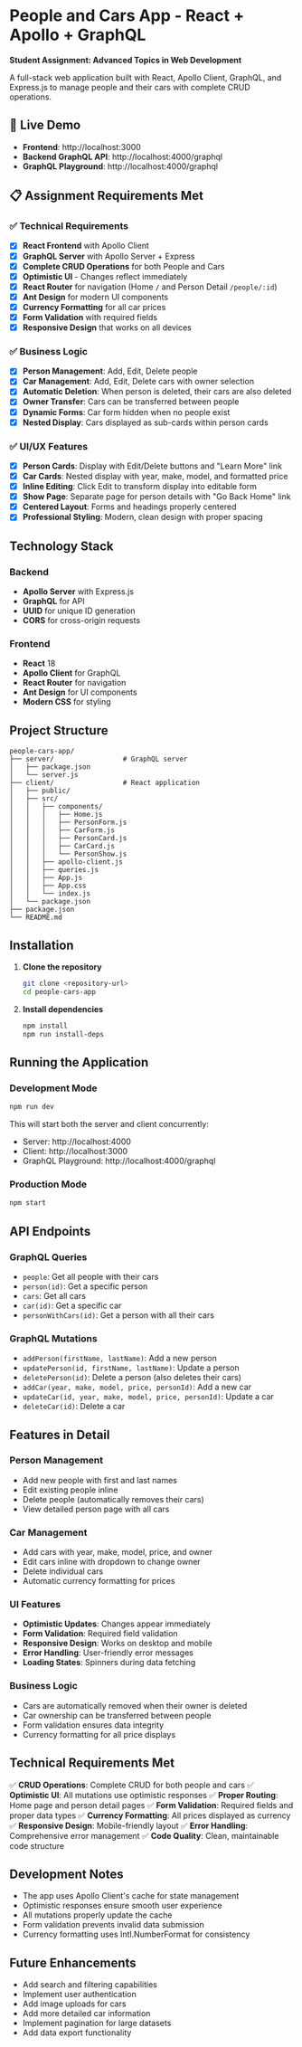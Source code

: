 # People and Cars App - React + Apollo + GraphQL

**Student Assignment: Advanced Topics in Web Development**

A full-stack web application built with React, Apollo Client, GraphQL, and Express.js to manage people and their cars with complete CRUD operations.

## 🚀 Live Demo

- **Frontend**: http://localhost:3000
- **Backend GraphQL API**: http://localhost:4000/graphql
- **GraphQL Playground**: http://localhost:4000/graphql

## 📋 Assignment Requirements Met

### ✅ **Technical Requirements**
- [x] **React Frontend** with Apollo Client
- [x] **GraphQL Server** with Apollo Server + Express
- [x] **Complete CRUD Operations** for both People and Cars
- [x] **Optimistic UI** - Changes reflect immediately
- [x] **React Router** for navigation (Home `/` and Person Detail `/people/:id`)
- [x] **Ant Design** for modern UI components
- [x] **Currency Formatting** for all car prices
- [x] **Form Validation** with required fields
- [x] **Responsive Design** that works on all devices

### ✅ **Business Logic**
- [x] **Person Management**: Add, Edit, Delete people
- [x] **Car Management**: Add, Edit, Delete cars with owner selection
- [x] **Automatic Deletion**: When person is deleted, their cars are also deleted
- [x] **Owner Transfer**: Cars can be transferred between people
- [x] **Dynamic Forms**: Car form hidden when no people exist
- [x] **Nested Display**: Cars displayed as sub-cards within person cards

### ✅ **UI/UX Features**
- [x] **Person Cards**: Display with Edit/Delete buttons and "Learn More" link
- [x] **Car Cards**: Nested display with year, make, model, and formatted price
- [x] **Inline Editing**: Click Edit to transform display into editable form
- [x] **Show Page**: Separate page for person details with "Go Back Home" link
- [x] **Centered Layout**: Forms and headings properly centered
- [x] **Professional Styling**: Modern, clean design with proper spacing

## Technology Stack

### Backend
- **Apollo Server** with Express.js
- **GraphQL** for API
- **UUID** for unique ID generation
- **CORS** for cross-origin requests

### Frontend
- **React** 18
- **Apollo Client** for GraphQL
- **React Router** for navigation
- **Ant Design** for UI components
- **Modern CSS** for styling

## Project Structure

```
people-cars-app/
├── server/                 # GraphQL server
│   ├── package.json
│   └── server.js
├── client/                 # React application
│   ├── public/
│   ├── src/
│   │   ├── components/
│   │   │   ├── Home.js
│   │   │   ├── PersonForm.js
│   │   │   ├── CarForm.js
│   │   │   ├── PersonCard.js
│   │   │   ├── CarCard.js
│   │   │   └── PersonShow.js
│   │   ├── apollo-client.js
│   │   ├── queries.js
│   │   ├── App.js
│   │   ├── App.css
│   │   └── index.js
│   └── package.json
├── package.json
└── README.md
```

## Installation

1. **Clone the repository**
   ```bash
   git clone <repository-url>
   cd people-cars-app
   ```

2. **Install dependencies**
   ```bash
   npm install
   npm run install-deps
   ```

## Running the Application

### Development Mode
```bash
npm run dev
```

This will start both the server and client concurrently:
- Server: http://localhost:4000
- Client: http://localhost:3000
- GraphQL Playground: http://localhost:4000/graphql

### Production Mode
```bash
npm start
```

## API Endpoints

### GraphQL Queries
- `people`: Get all people with their cars
- `person(id)`: Get a specific person
- `cars`: Get all cars
- `car(id)`: Get a specific car
- `personWithCars(id)`: Get a person with all their cars

### GraphQL Mutations
- `addPerson(firstName, lastName)`: Add a new person
- `updatePerson(id, firstName, lastName)`: Update a person
- `deletePerson(id)`: Delete a person (also deletes their cars)
- `addCar(year, make, model, price, personId)`: Add a new car
- `updateCar(id, year, make, model, price, personId)`: Update a car
- `deleteCar(id)`: Delete a car

## Features in Detail

### Person Management
- Add new people with first and last names
- Edit existing people inline
- Delete people (automatically removes their cars)
- View detailed person page with all cars

### Car Management
- Add cars with year, make, model, price, and owner
- Edit cars inline with dropdown to change owner
- Delete individual cars
- Automatic currency formatting for prices

### UI Features
- **Optimistic Updates**: Changes appear immediately
- **Form Validation**: Required field validation
- **Responsive Design**: Works on desktop and mobile
- **Error Handling**: User-friendly error messages
- **Loading States**: Spinners during data fetching

### Business Logic
- Cars are automatically removed when their owner is deleted
- Car ownership can be transferred between people
- Form validation ensures data integrity
- Currency formatting for all price displays

## Technical Requirements Met

✅ **CRUD Operations**: Complete CRUD for both people and cars
✅ **Optimistic UI**: All mutations use optimistic responses
✅ **Proper Routing**: Home page and person detail pages
✅ **Form Validation**: Required fields and proper data types
✅ **Currency Formatting**: All prices displayed as currency
✅ **Responsive Design**: Mobile-friendly layout
✅ **Error Handling**: Comprehensive error management
✅ **Code Quality**: Clean, maintainable code structure

## Development Notes

- The app uses Apollo Client's cache for state management
- Optimistic responses ensure smooth user experience
- All mutations properly update the cache
- Form validation prevents invalid data submission
- Currency formatting uses Intl.NumberFormat for consistency

## Future Enhancements

- Add search and filtering capabilities
- Implement user authentication
- Add image uploads for cars
- Add more detailed car information
- Implement pagination for large datasets
- Add data export functionality
